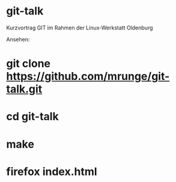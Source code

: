 git-talk
========

Kurzvortrag GIT im Rahmen der Linux-Werkstatt Oldenburg

Ansehen:
 # git clone https://github.com/mrunge/git-talk.git
 # cd git-talk
 # make
 # firefox index.html
